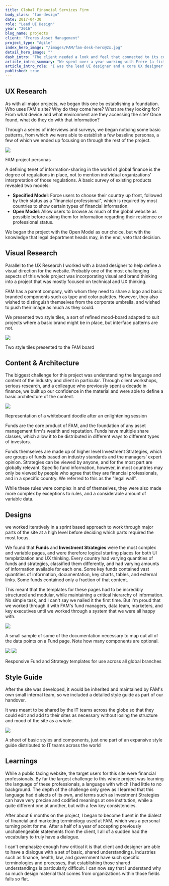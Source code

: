 ```yaml
---
title: Global Financial Services Firm
body_class: "fam-design"
date: 2017-04-30  
role: "Lead UI Design"  
year: "2016"  
blog_name: projects  
client: "Freres Asset Management"  
project_type: "Agile"  
index_hero_image: "/images/FAM/fam-desk-hero@2x.jpg"  
detail_hero_image: ""  
dash_intro: "The client needed a look and feel that connected to its corporate parent, while allowing for some independence. The real fun began as we unearthed the specific legal and marketing requirements from each global branch."  
article_intro_summary: "We spent over a year working with Frere (a fictional name) to create a cohesive experience that merged international branches of the firm. Until now, each branch separately maintained their own site, leading to a quagmire of technical complexity and brand mismatching."  
article_intro_role: "I was the lead UI designer and a core UX designer from project start to finish"  
published: true
---
```


## UX Research

As with all major projects, we began this one by establishing a foundation. Who uses FAM's site? Why do they come here? What are they looking for? From what device and what environment are they accessing the site? Once found, what do they do with that information?

Through a series of interviews and surveys, we began noticing some basic patterns, from which we were able to establish a few baseline personas, a few of which we ended up focusing on through the rest of the project.

<div class="image-wrapper extra-large gray-bg">
    <img src="../images/FAM/fam_personas.png" />
    <p class="caption">FAM project personas</p>
</div>

A defining tenet of information-sharing in the world of global finance is the degree of regulations in place, not to mention individual organizations' interpretation of those regulations. A basic survey of existing products revealed two models:

- **Specified Model**: Force users to choose their country up front, followed by their status as a "financial professional", which is required by most countries to show certain types of financial information.
- **Open Model**: Allow users to browse as much of the global website as possible before asking them for information regarding their residence or professional status.

We began the project with the Open Model as our choice, but with the knowledge that legal department heads may, in the end, veto that decision.

## Visual Research

Parallel to the UX Research I worked with a brand designer to help define a visual direction for the website. Probably one of the most challenging aspects of this whole project was incorporating visual and brand thinking into a project that was mostly focused on technical and UX thinking.

FAM has a parent company, with whom they need to share a logo and basic branded components such as type and color palettes. However, they also wished to distinguish themselves from the corporate umbrella, and wished to push their image as much as they could.

We presented two style tiles, a sort of refined mood-board adapted to suit projects where a basic brand might be in place, but interface patterns are not.

<div class="image-wrapper extra-large gray-bg">
    <img src="../images/FAM/fam_style-tiles.png" />
    <p class="caption">Two style tiles presented to the FAM board</p>
</div>

## Content & Architecture
The biggest challenge for this project was understanding the language and content of the industry and client in particular. Through client workshops, serious research, and a colleague who previously spent a decade in finance, we built up our confidence in the material and were able to define a basic architecture of the content.

<div class="image-wrapper extra-large gray-bg">
    <img src="../images/FAM/fam_content-architecture.jpg" />
    <p class="caption">Representation of a whiteboard doodle after an enlightening session</p>
</div>

Funds are the core product of FAM, and the foundation of any asset management firm's wealth and reputation. Funds have multiple share classes, which allow it to be distributed in different ways to different types of investors.

Funds themselves are made up of higher level Investment Strategies, which are groups of funds based on industry standards and the managers' expert opinion. Strategies can be viewed by anyone, and for the most part are globally relevant. Specific fund information, however, in most countries may only be viewed by people who agree that they are financial professionals, and in a specific country. We referred to this as the "legal wall".

While these rules were complex in and of themselves, they were also made more complex by exceptions to rules, and a considerable amount of variable data.

## Designs
we worked iteratively in a sprint based approach to work through major parts of the site at a high level before deciding which parts required the most focus.

We found that **Funds** and **Investment Strategies** were the most complex and variable pages, and were therefore logical starting places for both UI templatization and UX thinking. Every country had varying quantities of funds and strategies, classified them differently, and had varying amounts of information available for each one. Some key funds contained vast quantities of information, documentation, key charts, tables, and external links. Some funds contained only a fraction of that content.

This meant that the templates for these pages had to be incredibly structured and modular, while maintaining a critical hierarchy of information. No simple task, and I can't say we nailed it the first time. But I'm proud that we worked through it with FAM's fund managers, data team, marketers, and key executives until we worked through a system that we were all happy with.

<div class="image-wrapper extra-large gray-bg">
    <img src="../images/FAM/fam_fund-template.jpg" />
    <p class="caption">A small sample of some of the documentation necessary to map out all of the data points on a Fund page. Note how many components are optional.</p>
    <img src="../images/FAM/fam_funds.png" />
    <img src="../images/FAM/fam_strategies.png" />
    <p class="caption">Responsive Fund and Strategy templates for use across all global branches</p>
</div>

## Style Guide

After the site was developed, it would be inherited and maintained by FAM's own small internal team, so we included a detailed style guide as part of our handover.

It was meant to be shared by the IT teams across the globe so that they could edit and add to their sites as necessary without losing the structure and mood of the site as a whole.

<div class="image-wrapper extra-large">
    <img src="../images/FAM/fam_style-guide.png" />
    <p class="caption">A sheet of basic styles and components, just one part of an expansive style guide distributed to IT teams across the world</p>
</div>

## Learnings

While a public facing website, the target users for this site were financial professionals. By far the largest challenge to this whole project was learning the language of these professionals, a language with which I had little to no background. The depth of the challenge only grew as I learned that this language had dialects of its own, and terms such as Investment Strategies can have very precise and codified meanings at one institution, while a quite different one at another, but with a few key consistencies.

After about 6 months on the project, I began to become fluent in the dialect of financial and marketing terminology used at FAM, which was a personal turning point for me. After a half of a year of accepting previously unchallengeable statements from the client, I all of a sudden had the vocabulary to truly have a dialogue.

I can't emphasize enough how critical it is that client and designer are able to have a dialogue with a set of basic, shared understandings. Industries such as finance, health, law, and government have such specific terminologies and processes, that establishing those shared understandings is particularly difficult. I can now say that I understand why so much design material that comes from organizations within those fields falls so flat.
